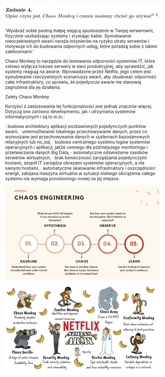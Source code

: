![alt text](image-3.png)

'Wyobraź sobie psotną małpę siejącą spustoszenie w Twojej serwerowni, fizycznie uszkadzając systemy i zrywając kable. Symulowanie nieoczekiwanych awarii naraża inżynierów na ryzyko utraty serwerów i motywuje ich do budowania odpornych usług, które poradzą sobie z takimi zakłóceniami.'

Chaos Monkey to narzędzie do testowania odporności systemów IT, które celowo wyłącza losowe serwery w sieci produkcyjnej, aby sprawdzić, jak systemy reagują na awarie. Wprowadzone przez Netflix, jego celem jest symulowanie rzeczywistych scenariuszy awarii, aby zbudować odporność całej infrastruktury, co sprawia, że pojedyncze awarie nie stanowią zagrożenia dla jej działania. 

Zalety Chaos Monkey

Korzyści z zastosowania tej funkcjonalności jest jednak znacznie więcej. Dotyczą one zarówno developmentu, jak i utrzymania systemów informatycznych i są to m.in.:

· budowa architektury aplikacji pozbawionych pojedynczych punktów awarii,
· uniemożliwianie lokalnego przechowywanie danych, przez co wymuszane jest przechowywanie danych w systemach bazodanowych relacyjnych lub no_sql,
· budowa centralnego systemu logów systemów operacyjnych i aplikacji, jakże cennego dla późniejszego monitoringu i przetwarzania danych Big Data,
· automatyczne odświeżanie zasobów serwerów wirtualnych,
· brak konieczności zarządzania pojedynczymi hostami, zespół IT zarządza obrazami systemów operacyjnych, a nie samymi hostami,
· automatyczne skalowanie infrastruktury i oszczędności energii, zabijana maszyna wirtualna w sytuacji niskiego obciążenia całego systemu nie wymaga provisioningu nowej na jej miejsce.

![alt text](image.png)

![alt text](image-1.png)